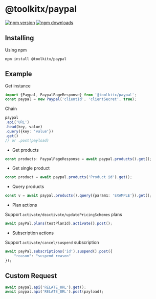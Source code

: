 # @toolkitx/paypal

[![npm version](https://img.shields.io/npm/v/@toolkitx/paypal.svg?style=flat-square)](https://www.npmjs.com/package/@toolkitx/paypal)
[![npm downloads](https://img.shields.io/npm/dm/@toolkitx/paypal.svg?style=flat-square)](https://www.npmjs.com/package/@toolkitx/paypal)

## Installing
Using npm

```
npm install @toolkitx/paypal
```

## Example
Get instance
```ts
import {Paypal, PaypalPageResponse} from '@toolkitx/paypal';
const paypal = new Paypal('clientId', 'clientSecret', true);
```
Chain
```ts
paypal
.api('URL')
.head(key, value)
.query({key: 'value'})
.get()
// or .post(payload)
```

* Get products

```ts
const products: PaypalPageResponse = await paypal.products().get();
```

* Get single product

```ts
const product = await paypal.products('Product id').get();
```

* Query products

```ts
const v = await paypal.products().query({param1: 'EXAMPLE'}).get();
```

* Plan actions

Support `activate/deactivate/updatePricingSchemes` plans

```ts
await payPal.plans(testPlanId).activate().post();
```

* Subscription actions

Support `activate/cancel/suspend` subscription

```ts
await payPal.subscriptions('id').suspend().post({
    "reason": "suspend reason"
});
```

## Custom Request

```ts
await paypal.api('RELATE_URL').get();
await paypal.api('RELATE_URL').post(payload);
```

